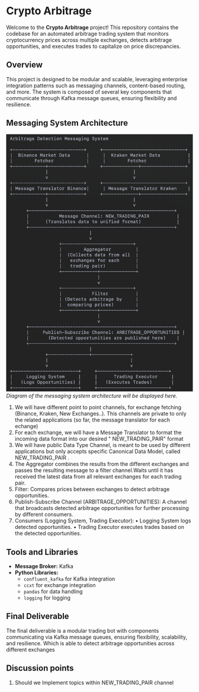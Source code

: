 # Crypto Arbitrage

Welcome to the **Crypto Arbitrage** project! This repository contains the codebase for an automated arbitrage trading
system that monitors cryptocurrency prices across multiple exchanges, detects arbitrage opportunities, and executes
trades to capitalize on price discrepancies.

## Overview

This project is designed to be modular and scalable, leveraging enterprise integration patterns such as messaging
channels, content-based routing, and more. The system is composed of several key components that communicate through
Kafka message queues, ensuring flexibility and resilience.

## Messaging System Architecture

![Messaging System Diagram](media/message_diagram.png)  
*Diagram of the messaging system architecture will be displayed here.*

1. We will have different point to point channels, for exchange fetching (Binance, Kraken, New Exchanges..). This
   channels are private to only the related applications (so far, the message translator for each echange)
2. For each exchange, we will have a Message Translator to format the incoming data format into our desired "
   NEW_TRADING_PAIR" format
3. We will have public Data Type Channel, is meant to be used by different applications but only accepts specific
   Canonical Data Model, called NEW_TRADING_PAIR .
4. The Aggregator combines the results from the different exchanges and passes the resulting message to a filter
   channel.Waits until it has received the latest data from all relevant exchanges for each trading pair.
5. Filter: Compares prices between exchanges to detect arbitrage opportunities.
6. Publish-Subscribe Channel (ARBITRAGE_OPPORTUNITIES): A channel that broadcasts detected arbitrage opportunities for
   further processing by different consumers.
7. Consumers (Logging System, Trading Executor):
   • Logging System logs detected opportunities.
   • Trading Executor executes trades based on the detected opportunities.

## Tools and Libraries

- **Message Broker:** Kafka
- **Python Libraries:**
    - `confluent_kafka` for Kafka integration
    - `ccxt` for exchange integration
    - `pandas` for data handling
    - `logging` for logging

## Final Deliverable

The final deliverable is a modular trading bot with components communicating via Kafka message queues, ensuring
flexibility, scalability, and resilience. Which is able to detect arbitrage opportunities across different exchanges

## Discussion points

1. Should we Implement topics within NEW_TRADING_PAIR channel